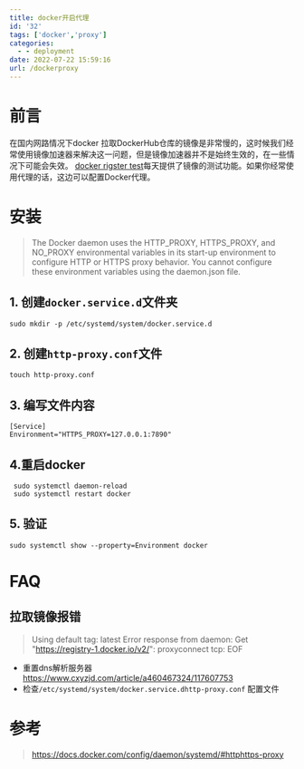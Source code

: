 ```yaml
---
title: docker开启代理
id: '32'
tags: ['docker','proxy']
categories:
  - - deployment
date: 2022-07-22 15:59:16
url: /dockerproxy
---
```

# 前言
在国内网路情况下docker 拉取DockerHub仓库的镜像是非常慢的，这时候我们经常使用镜像加速器来解决这一问题，但是镜像加速器并不是始终生效的，在一些情况下可能会失效。
[docker rigster test](https://github.com/docker-practice/docker-registry-cn-mirror-test/actions)每天提供了镜像的测试功能。如果你经常使用代理的话，这边可以配置Docker代理。

# 安装
> The Docker daemon uses the HTTP_PROXY, HTTPS_PROXY, and NO_PROXY environmental  variables in its start-up environment to configure HTTP or HTTPS proxy behavior. You  cannot configure these environment variables using the daemon.json file.  

## 1. 创建`docker.service.d`文件夹
```
sudo mkdir -p /etc/systemd/system/docker.service.d
```
## 2. 创建`http-proxy.conf`文件

```
touch http-proxy.conf

```
## 3. 编写文件内容
```
[Service]
Environment="HTTPS_PROXY=127.0.0.1:7890"
```
## 4.重启docker
```
 sudo systemctl daemon-reload
 sudo systemctl restart docker
```
## 5. 验证
```
sudo systemctl show --property=Environment docker
```

# FAQ
## 拉取镜像报错
> Using default tag: latest
Error response from daemon: Get "https://registry-1.docker.io/v2/": proxyconnect tcp: EOF

- 重置dns解析服务器
https://www.cxyzjd.com/article/a460467324/117607753
- 检查`/etc/systemd/system/docker.service.dhttp-proxy.conf` 配置文件
# 参考

> https://docs.docker.com/config/daemon/systemd/#httphttps-proxy
